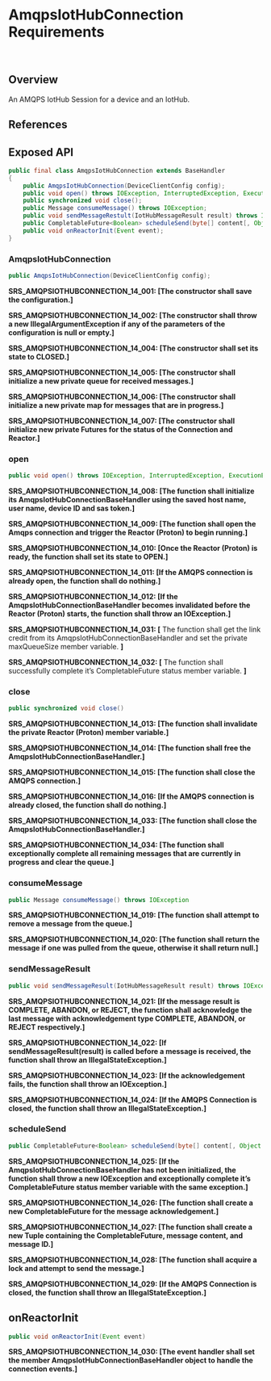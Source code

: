 # AmqpsIotHubConnection Requirements
 
## Overview

An AMQPS IotHub Session for a device and an IotHub.

## References

## Exposed API

```java
public final class AmqpsIotHubConnection extends BaseHandler
{
	public AmqpsIotHubConnection(DeviceClientConfig config);
	public void open() throws IOException, InterruptedException, ExecutionException;
	public synchronized void close();
	public Message consumeMessage() throws IOException;
	public void sendMessageRestult(IotHubMessageResult result) throws IOException;
	public CompletableFuture<Boolean> scheduleSend(byte[] content[, Object messageId);
	public void onReactorInit(Event event);
}
```


### AmqpsIotHubConnection

```java
public AmqpsIotHubConnection(DeviceClientConfig config);
```

**SRS_AMQPSIOTHUBCONNECTION_14_001: [**The constructor shall save the configuration.**]**

**SRS_AMQPSIOTHUBCONNECTION_14_002: [**The constructor shall throw a new IllegalArgumentException if any of the parameters of the configuration is null or empty.**]**

**SRS_AMQPSIOTHUBCONNECTION_14_004: [**The constructor shall set its state to CLOSED.**]**

**SRS_AMQPSIOTHUBCONNECTION_14_005: [**The constructor shall initialize a new private queue for received messages.**]**

**SRS_AMQPSIOTHUBCONNECTION_14_006: [**The constructor shall initialize a new private map for messages that are in progress.**]**

**SRS_AMQPSIOTHUBCONNECTION_14_007: [**The constructor shall initialize new private Futures for the status of the Connection and Reactor.**]**


### open

```java
public void open() throws IOException, InterruptedException, ExecutionException
```

**SRS_AMQPSIOTHUBCONNECTION_14_008: [**The function shall initialize its AmqpsIotHubConnectionBaseHandler using the saved host name, user name, device ID and sas token.**]**

**SRS_AMQPSIOTHUBCONNECTION_14_009: [**The function shall open the Amqps connection and trigger the Reactor (Proton) to begin running.**]**

**SRS_AMQPSIOTHUBCONNECTION_14_010: [**Once the Reactor (Proton) is ready, the function shall set its state to OPEN.**]**

**SRS_AMQPSIOTHUBCONNECTION_14_011: [**If the AMQPS connection is already open, the function shall do nothing.**]**

**SRS_AMQPSIOTHUBCONNECTION_14_012: [**If the AmqpsIotHubConnectionBaseHandler becomes invalidated before the Reactor (Proton) starts, the function shall throw an IOException.**]**

**SRS_AMQPSIOTHUBCONNECTION_14_031: [** The function shall get the link credit from its AmqpsIotHubConnectionBaseHandler and set the private maxQueueSize member variable. **]**

**SRS_AMQPSIOTHUBCONNECTION_14_032: [** The function shall successfully complete it’s CompletableFuture status member variable. **]**

### close

```java
public synchronized void close()
```

**SRS_AMQPSIOTHUBCONNECTION_14_013: [**The function shall invalidate the private Reactor (Proton) member variable.**]**

**SRS_AMQPSIOTHUBCONNECTION_14_014: [**The function shall free the AmqpsIotHubConnectionBaseHandler.**]**

**SRS_AMQPSIOTHUBCONNECTION_14_015: [**The function shall close the AMQPS connection.**]**

**SRS_AMQPSIOTHUBCONNECTION_14_016: [**If the AMQPS connection is already closed, the function shall do nothing.**]**

**SRS_AMQPSIOTHUBCONNECTION_14_033: [**The function shall close the AmqpsIotHubConnectionBaseHandler.**]**

**SRS_AMQPSIOTHUBCONNECTION_14_034: [**The function shall exceptionally complete all remaining messages that are currently in progress and clear the queue.**]**

### consumeMessage

```java
public Message consumeMessage() throws IOException
```

**SRS_AMQPSIOTHUBCONNECTION_14_019: [**The function shall attempt to remove a message from the queue.**]**

**SRS_AMQPSIOTHUBCONNECTION_14_020: [**The function shall return the message if one was pulled from the queue, otherwise it shall return null.**]**


### sendMessageResult

```java
public void sendMessageResult(IotHubMessageResult result) throws IOException
```

**SRS_AMQPSIOTHUBCONNECTION_14_021: [**If the message result is COMPLETE, ABANDON, or REJECT, the function shall acknowledge the last message with acknowledgement type COMPLETE, ABANDON, or REJECT respectively.**]**

**SRS_AMQPSIOTHUBCONNECTION_14_022: [**If sendMessageResult(result) is called before a message is received, the function shall throw an IllegalStateException.**]**

**SRS_AMQPSIOTHUBCONNECTION_14_023: [**If the acknowledgement fails, the function shall throw an IOException.**]**

**SRS_AMQPSIOTHUBCONNECTION_14_024: [**If the AMQPS Connection is closed, the function shall throw an IllegalStateException.**]**


### scheduleSend

```java
public CompletableFuture<Boolean> scheduleSend(byte[] content[, Object messageId) throws IOException
```

**SRS_AMQPSIOTHUBCONNECTION_14_025: [**If the AmqpsIotHubConnectionBaseHandler has not been initialized, the function shall throw a new IOException and exceptionally complete it’s CompletableFuture status member variable with the same exception.**]**

**SRS_AMQPSIOTHUBCONNECTION_14_026: [**The function shall create a new CompletableFuture for the message acknowledgement.**]**

**SRS_AMQPSIOTHUBCONNECTION_14_027: [**The function shall create a new Tuple containing the CompletableFuture, message content, and message ID.**]**

**SRS_AMQPSIOTHUBCONNECTION_14_028: [**The function shall acquire a lock and attempt to send the message.**]**

**SRS_AMQPSIOTHUBCONNECTION_14_029: [**If the AMQPS Connection is closed, the function shall throw an IllegalStateException.**]**


## onReactorInit

```java
public void onReactorInit(Event event)
```

**SRS_AMQPSIOTHUBCONNECTION_14_030: [**The event handler shall set the member AmqpsIotHubConnectionBaseHandler object to handle the connection events.**]**